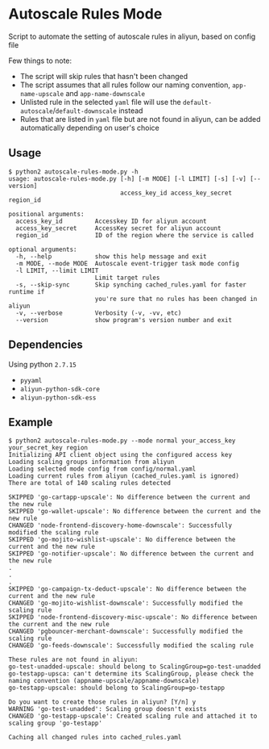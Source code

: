 # Autoscale Rules Mode
Script to automate the setting of autoscale rules in aliyun, based on config file

Few things to note:
- The script will skip rules that hasn't been changed
- The script assumes that all rules follow our naming convention, `app-name-upscale` and `app-name-downscale`
- Unlisted rule in the selected `yaml` file will use the `default-autoscale`/`default-downscale` instead
- Rules that are listed in `yaml` file but are not found in aliyun, can be added automatically depending on user's choice

## Usage
```
$ python2 autoscale-rules-mode.py -h
usage: autoscale-rules-mode.py [-h] [-m MODE] [-l LIMIT] [-s] [-v] [--version]
                               access_key_id access_key_secret region_id

positional arguments:
  access_key_id         Accesskey ID for aliyun account
  access_key_secret     AccessKey secret for aliyun account
  region_id             ID of the region where the service is called

optional arguments:
  -h, --help            show this help message and exit
  -m MODE, --mode MODE  Autoscale event-trigger task mode config
  -l LIMIT, --limit LIMIT
                        Limit target rules
  -s, --skip-sync       Skip synching cached_rules.yaml for faster runtime if
                        you're sure that no rules has been changed in aliyun
  -v, --verbose         Verbosity (-v, -vv, etc)
  --version             show program's version number and exit
```

## Dependencies
Using python `2.7.15`
- `pyyaml`
- `aliyun-python-sdk-core`
- `aliyun-python-sdk-ess`

## Example
```
$ python2 autoscale-rules-mode.py --mode normal your_access_key your_secret_key region
Initializing API client object using the configured access key
Loading scaling groups information from aliyun
Loading selected mode config from config/normal.yaml
Loading current rules from aliyun (cached_rules.yaml is ignored)
There are total of 140 scaling rules detected

SKIPPED 'go-cartapp-upscale': No difference between the current and the new rule
SKIPPED 'go-wallet-upscale': No difference between the current and the new rule
CHANGED 'node-frontend-discovery-home-downscale': Successfully modified the scaling rule
SKIPPED 'go-mojito-wishlist-upscale': No difference between the current and the new rule
SKIPPED 'go-notifier-upscale': No difference between the current and the new rule
.
.
.
SKIPPED 'go-campaign-tx-deduct-upscale': No difference between the current and the new rule
CHANGED 'go-mojito-wishlist-downscale': Successfully modified the scaling rule
SKIPPED 'node-frontend-discovery-misc-upscale': No difference between the current and the new rule
CHANGED 'pgbouncer-merchant-downscale': Successfully modified the scaling rule
CHANGED 'go-feeds-downscale': Successfully modified the scaling rule

These rules are not found in aliyun:
go-test-unadded-upscale: should belong to ScalingGroup=go-test-unadded
go-testapp-upsca: can't determine its ScalingGroup, please check the naming convention (appname-upscale/appname-downscale)
go-testapp-upscale: should belong to ScalingGroup=go-testapp

Do you want to create those rules in aliyun? [Y/n] y
WARNING 'go-test-unadded': Scaling group doesn't exists
CHANGED 'go-testapp-upscale': Created scaling rule and attached it to scaling group 'go-testapp'

Caching all changed rules into cached_rules.yaml
```
